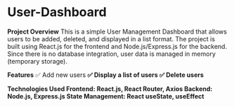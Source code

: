 # User-Dashboard

**Project Overview**
This is a simple User Management Dashboard that allows users to be added, deleted, and displayed in a list format. The project is built using React.js for the frontend and Node.js/Express.js for the backend. Since there is no database integration, user data is managed in memory (temporary storage).

**Features**
✅ Add new users <b>
✅ Display a list of users <b>
✅ Delete users <b>

**Technologies Used**
Frontend: React.js, React Router, Axios
Backend: Node.js, Express.js
State Management: React useState, useEffect
